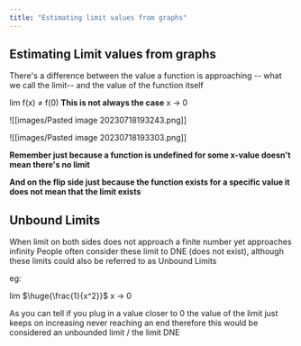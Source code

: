 ```yaml
---
title: "Estimating limit values from graphs"
---
```

## Estimating Limit values from graphs

There's a difference between the value a function is approaching -- what we call the limit-- and the value of the function itself

lim f(x) $\ne$ f(0) **This is not always the case**
x -> 0

![[images/Pasted image 20230718193243.png]]

![[images/Pasted image 20230718193303.png]]

**Remember just because a function is undefined for some x-value doesn't mean there's no limit**

**And on the flip side just because the function exists for a specific value it does not mean that the limit exists**


## Unbound Limits

When limit on both sides does not approach a finite number yet approaches infinity
People often consider these limit to DNE (does not exist), although these limits could also be referred to as Unbound Limits

eg:

lim $\huge{\frac{1}{x^2}}$ 
x -> 0

As you can tell if you plug in a value closer to 0 the value of the limit just keeps on increasing never reaching an end therefore this would be considered an unbounded limit / the limit DNE

